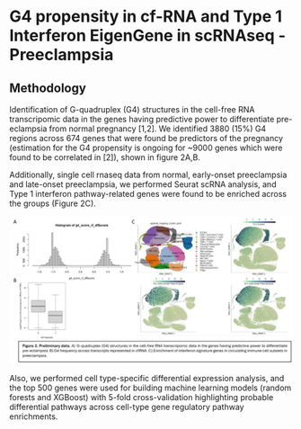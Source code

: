 # G4 propensity in cf-RNA and Type 1 Interferon EigenGene in scRNAseq - Preeclampsia

## Methodology
Identification of G-quadruplex (G4) structures in the cell-free RNA transcripomic data in the genes having predictive power to differentiate pre-eclampsia from normal pregnancy [1,2]. We identified 3880 (15%) G4 regions across 674 genes that were found be predictors of the pregnancy (estimation for the G4 propensity is ongoing for ~9000 genes which were found to be correlated in [2]), shown in figure 2A,B.

Additionally, single cell rnaseq data from normal, early-onset preeclampsia and late-onset preeclampsia, we performed Seurat scRNA analysis, and Type 1 interferon pathway-related genes were found to be enriched across the groups (Figure 2C). 

![Figure 2](./figures/fig2.png)

Also, we performed cell type-specific differential expression analysis, and the top 500 genes were used for building machine learning models (random forests and XGBoost) with 5-fold cross-validation highlighting probable differential pathways across cell-type gene regulatory pathway enrichments.
